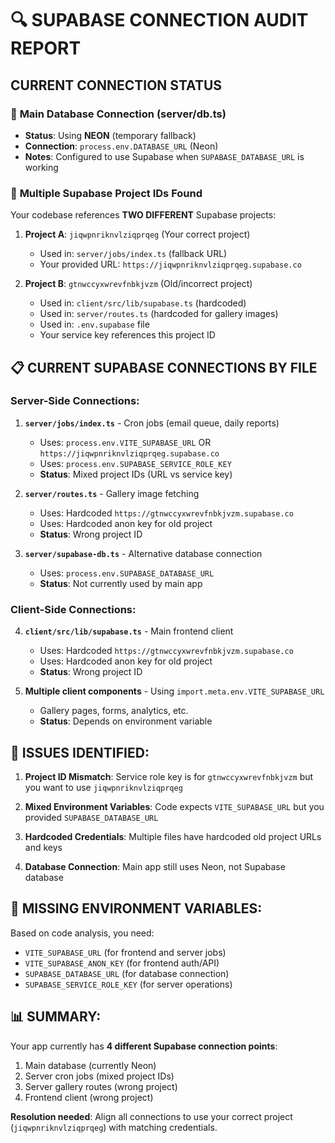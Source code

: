 # 🔍 SUPABASE CONNECTION AUDIT REPORT

## CURRENT CONNECTION STATUS

### 🔸 **Main Database Connection (server/db.ts)**
- **Status**: Using **NEON** (temporary fallback)
- **Connection**: `process.env.DATABASE_URL` (Neon)
- **Notes**: Configured to use Supabase when `SUPABASE_DATABASE_URL` is working

### 🔸 **Multiple Supabase Project IDs Found**
Your codebase references **TWO DIFFERENT** Supabase projects:

1. **Project A**: `jiqwpnriknvlziqprqeg` (Your correct project)
   - Used in: `server/jobs/index.ts` (fallback URL)
   - Your provided URL: `https://jiqwpnriknvlziqprqeg.supabase.co`

2. **Project B**: `gtnwccyxwrevfnbkjvzm` (Old/incorrect project)
   - Used in: `client/src/lib/supabase.ts` (hardcoded)
   - Used in: `server/routes.ts` (hardcoded for gallery images)
   - Used in: `.env.supabase` file
   - Your service key references this project ID

## 📋 CURRENT SUPABASE CONNECTIONS BY FILE

### **Server-Side Connections:**

1. **`server/jobs/index.ts`** - Cron jobs (email queue, daily reports)
   - Uses: `process.env.VITE_SUPABASE_URL` OR `https://jiqwpnriknvlziqprqeg.supabase.co`
   - Uses: `process.env.SUPABASE_SERVICE_ROLE_KEY`
   - **Status**: Mixed project IDs (URL vs service key)

2. **`server/routes.ts`** - Gallery image fetching
   - Uses: Hardcoded `https://gtnwccyxwrevfnbkjvzm.supabase.co`
   - Uses: Hardcoded anon key for old project
   - **Status**: Wrong project ID

3. **`server/supabase-db.ts`** - Alternative database connection
   - Uses: `process.env.SUPABASE_DATABASE_URL`
   - **Status**: Not currently used by main app

### **Client-Side Connections:**

4. **`client/src/lib/supabase.ts`** - Main frontend client
   - Uses: Hardcoded `https://gtnwccyxwrevfnbkjvzm.supabase.co`
   - Uses: Hardcoded anon key for old project
   - **Status**: Wrong project ID

5. **Multiple client components** - Using `import.meta.env.VITE_SUPABASE_URL`
   - Gallery pages, forms, analytics, etc.
   - **Status**: Depends on environment variable

## 🚨 **ISSUES IDENTIFIED:**

1. **Project ID Mismatch**: Service role key is for `gtnwccyxwrevfnbkjvzm` but you want to use `jiqwpnriknvlziqprqeg`

2. **Mixed Environment Variables**: Code expects `VITE_SUPABASE_URL` but you provided `SUPABASE_DATABASE_URL`

3. **Hardcoded Credentials**: Multiple files have hardcoded old project URLs and keys

4. **Database Connection**: Main app still uses Neon, not Supabase database

## 🔧 **MISSING ENVIRONMENT VARIABLES:**

Based on code analysis, you need:
- `VITE_SUPABASE_URL` (for frontend and server jobs)
- `VITE_SUPABASE_ANON_KEY` (for frontend auth/API)
- `SUPABASE_DATABASE_URL` (for database connection)
- `SUPABASE_SERVICE_ROLE_KEY` (for server operations)

## 📊 **SUMMARY:**

Your app currently has **4 different Supabase connection points**:
1. Main database (currently Neon)
2. Server cron jobs (mixed project IDs)
3. Server gallery routes (wrong project)
4. Frontend client (wrong project)

**Resolution needed**: Align all connections to use your correct project (`jiqwpnriknvlziqprqeg`) with matching credentials.